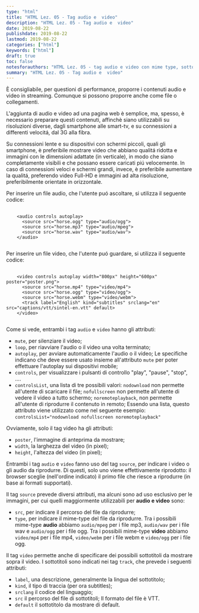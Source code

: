 ```yaml
---
type: "html"
title: "HTML Lez. 05 - Tag audio e  video"
description: "HTML Lez. 05 - Tag audio e  video"
date: 2019-08-22
publishdate: 2019-08-22
lastmod: 2019-08-22
categories: ["html"]
keywords: ["html"]
draft: true
toc: false
notesforauthors: "HTML Lez. 05 - tag audio e video con mime type, sottotitoli"
summary: "HTML Lez. 05 - Tag audio e  video"
---
```


<p>È consigliabile, per questioni di performance, proporre i contenuti audio e video in streaming. Comunque si possono proporre anche come file o collegamenti.</p>

<p>L'aggiunta di audio e video ad una pagina web è semplice, ma, spesso, è necessario preparare questi contenuti, affinchè siano utilizzabili su risoluzioni diverse, dagli smartphone alle smart-tv, e su connessioni a differenti velocitá, dal 3G alla fibra.</p>

<p>Su connessioni lente e su dispositivi con schermi piccoli, quali gli smartphone, è preferibile mostrare video che abbiano qualitá ridotta e immagini con le dimensioni adattate (in verticale), in modo che siano completamente visibili e che possano essere caricati piú velocemente. In caso di connessioni veloci e schermi grandi, invece, è preferibile aumentare la qualitá, preferendo video Full-HD e immagini ad alta risoluzione, preferibilmente orientate in orizzontale.</p>

<p>Per inserire un file audio, che l'utente puó ascoltare, si utilizza il seguente codice:</p>

<pre>
  <code class="html">
    &lt;audio controls autoplay&gt;
      &lt;source src="horse.ogg" type="audio/ogg"&gt;
      &lt;source src="horse.mp3" type="audio/mpeg"&gt;
      &lt;source src="horse.wav" type="audio/wav"&gt;
    &lt;/audio&gt;
  </code>
</pre>

<p>Per inserire un file video, che l'utente puó guardare, si utilizza il seguente codice:</p>

<pre>
  <code class="html">
    &lt;video controls autoplay width="800px" height="600px" poster="poster.png"&gt;
      &lt;source src="horse.mp4" type="video/mp4"&gt;
      &lt;source src="horse.ogg" type="video/ogg"&gt;
      &lt;source src="horse.webm" type="video/webm"&gt;
      &lt;track label="English" kind="subtitles" srclang="en" src="captions/vtt/sintel-en.vtt" default&gt;
    &lt;/video&gt;
  </code>
</pre>

<p>Come si vede, entrambi i tag <code class="html">audio</code> e <code class="html">video</code> hanno gli attributi: </p>

<ul>
    <li><code>mute</code>, per silenziare il video;</li>
    <li><code>loop</code>, per riavviare l'audio o il video una volta terminato;</li>
  <li><code>autoplay</code>, per avviare automaticamente l'audio o il video; Le specifiche indicano che deve essere usato insieme all'attributo <code>mute</code> per poter effettuare l'autoplay sui dispositivi mobile;</li>
  <li><code>controls</code>, per visualizzare i pulsanti di controllo "play", "pause", "stop", ....</li>
  <li><code>controlsList</code>, una lista di tre possibili valori: <code class="hrml">nodownload</code> non permette all'utente di scaricare il file; <code>nofullscreen</code> non permette all'utente di vedere il video a tutto schermo; <code>noremoteplayback</code>, non permette all'utente di riprodurre il contenuto in remoto; Essendo una lista, questo attributo viene utilizzato come nel seguente esempio: <code class="hrml">controlsList="nodownload nofullscreen noremoteplayback"</code></li>
</ul>

<p>Ovviamente, solo il tag video ha gli attributi:
<ul>
    <li><code>poster</code>, l'immagine di anteprima da mostrare;</li>
    <li><code>width</code>, la larghezza del video (in pixel);</li>
  <li><code>height</code>, l'altezza del video (in pixel); </li>
</ul>

<p>Entrambi i tag <code class="html">audio</code> e <code class="html">video</code> fanno uso del tag <code class="html">source</code>, per indicare i video o gli audio da riprodurre. Di questi, solo uno viene effettivamente riprodotto: il browser sceglie (nell'ordine indicato) il primo file che riesce a riprodurre (in base ai formati supportati).</p>

<p>Il tag <code class="html">source</code> prevede diversi attributi, ma alcuni sono ad uso esclusivo per le immagini, per cui quelli maggiormente utilizzabili per <strong>audio e video</strong> sono: </p>

<ul>
  <li><code>src</code>, per indicare il percorso del file da riprodurre;</li>
  <li><code>type</code>, per indicare il mime-type del file da riprodurre. Tra i possibili mime-type <strong>audio</strong> abbiamo <code>audio/mpeg</code> per i file mp3, <code>audio/wav</code> per i file wav e <code>audio/ogg</code> per i file ogg. Tra i possibili mime-type <strong>video</strong> abbiamo <code>video/mp4</code> per i file mp4, <code>video/webm</code> per i file webm e <code>video/ogg</code> per i file ogg.</li>
</ul>

<p>Il tag <code class="html">video</code> permette anche di specificare dei possibili sottotitoli da mostrare sopra il video. I sottotitoli sono indicati nei tag <code class="html">track</code>, che prevede i seguenti attributi:</p>

<ul>
    <li><code>label</code>, una descrizione, generalmente la lingua del sottotitolo;</li>
    <li><code>kind</code>, il tipo di traccia (per ora subtitles);</li>
    <li><code>srclang</code> il codice del linguaggio;</li>
    <li><code>src</code> il percorso del file di sottotitoli; Il formato del file è VTT.</li>
    <li><code>default</code> il sottotitolo da mostrare di default.</li>
</ul>
